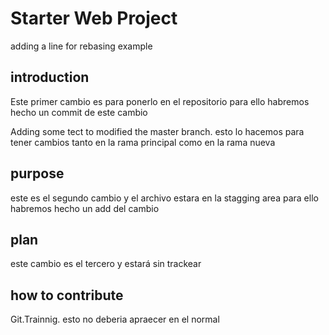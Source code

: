 # Starter Web Project 

adding a line for rebasing example

## introduction  

Este primer cambio es para ponerlo en el repositorio
para ello habremos hecho un commit de este cambio

Adding some tect to modified the master branch. esto lo hacemos para tener cambios tanto en la rama principal como en la rama nueva

## purpose 
este es el segundo cambio y el archivo estara en la stagging area
para ello habremos hecho un add del cambio

## plan 

este cambio es el tercero y estará sin trackear


## how to contribute 

Git.Trainnig. esto no deberia apraecer en el normal
